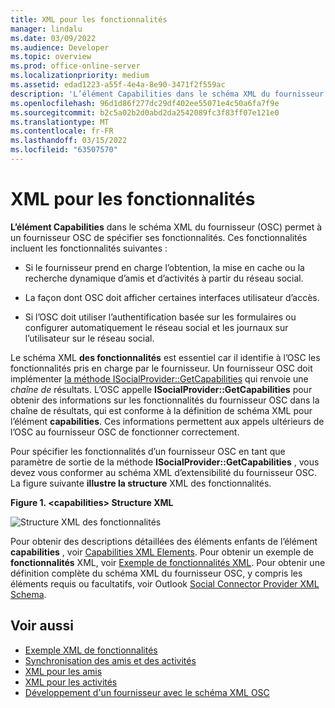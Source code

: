 ```yaml
---
title: XML pour les fonctionnalités
manager: lindalu
ms.date: 03/09/2022
ms.audience: Developer
ms.topic: overview
ms.prod: office-online-server
ms.localizationpriority: medium
ms.assetid: edad1223-a55f-4e4a-8e90-3471f2f559ac
description: 'L’élément Capabilities dans le schéma XML du fournisseur (OSC) permet à un fournisseur OSC de spécifier ses fonctionnalités. Ces fonctionnalités incluent les fonctionnalités suivantes :'
ms.openlocfilehash: 96d1d86f277dc29df402ee55071e4c50a6fa7f9e
ms.sourcegitcommit: b2c5a02b2d0abd2da2542089fc3f83ff07e121e0
ms.translationtype: MT
ms.contentlocale: fr-FR
ms.lasthandoff: 03/15/2022
ms.locfileid: "63507570"
---
```

# <a name="xml-for-capabilities"></a>XML pour les fonctionnalités

**L’élément Capabilities** dans le schéma XML du fournisseur (OSC) permet à un fournisseur OSC de spécifier ses fonctionnalités. Ces fonctionnalités incluent les fonctionnalités suivantes :
  
- Si le fournisseur prend en charge l’obtention, la mise en cache ou la recherche dynamique d’amis et d’activités à partir du réseau social.

- La façon dont OSC doit afficher certaines interfaces utilisateur d’accès.

- Si l’OSC doit utiliser l’authentification basée sur les formulaires ou configurer automatiquement le réseau social et les journaux sur l’utilisateur sur le réseau social.

Le schéma XML **des fonctionnalités** est essentiel car il identifie à l’OSC les fonctionnalités pris en charge par le fournisseur. Un fournisseur OSC doit implémenter [la méthode ISocialProvider::GetCapabilities](isocialprovider-getcapabilities.md) qui renvoie une _chaîne de_ résultats. L’OSC appelle **ISocialProvider::GetCapabilities** pour obtenir des informations sur les fonctionnalités du fournisseur OSC dans  la chaîne de résultats, qui est conforme à la définition de schéma XML pour l’élément **capabilities**. Ces informations permettent aux appels ultérieurs de l’OSC au fournisseur OSC de fonctionner correctement.
  
Pour spécifier les fonctionnalités d’un fournisseur OSC en tant que paramètre de sortie de la méthode **ISocialProvider::GetCapabilities** , vous devez vous conformer au schéma XML d’extensibilité du fournisseur OSC. La figure suivante **illustre la structure** XML des fonctionnalités.
  
**Figure 1. \<capabilities\> Structure XML**

![Structure XML des fonctionnalités](media/ol14oscref_Specifyingxmlforcapabilities_image1.gif)
  
Pour obtenir des descriptions détaillées des éléments enfants de l’élément **capabilities** , voir [Capabilities XML Elements](capabilities-xml-elements.md). Pour obtenir un exemple de **fonctionnalités** XML, voir [Exemple de fonctionnalités XML](capabilities-xml-example.md). Pour obtenir une définition complète du schéma XML du fournisseur OSC, y compris les éléments requis ou facultatifs, voir Outlook [Social Connector Provider XML Schema](outlook-social-connector-provider-xml-schema.md).
  
## <a name="see-also"></a>Voir aussi

- [Exemple XML de fonctionnalités](capabilities-xml-example.md)  
- [Synchronisation des amis et des activités](synchronizing-friends-and-activities.md)  
- [XML pour les amis](xml-for-friends.md)  
- [XML pour les activités](xml-for-activities.md)
- [Développement d'un fournisseur avec le schéma XML OSC](developing-a-provider-with-the-osc-xml-schema.md)
